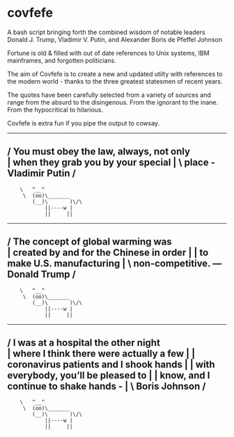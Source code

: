 # covfefe
A bash script bringing forth the combined wisdom of notable leaders Donald J. Trump, Vladimir V. Putin, and Alexander Boris de Pfeffel Johnson

Fortune is old & filled with out of date references to Unix systems, IBM mainframes, and forgotten politicians.

The aim of Covfefe is to create a new and updated utilty with references to the modern world - thanks to the three greatest statesmen of recent years. 

The quotes have been carefully selected from a variety of sources and range from the absurd to the disingenous. From the ignorant to the inane. From the hypocritical to hilarious. 

Covfefe is extra fun if you pipe the output to cowsay.

 _________________________________________
/ You must obey the law, always, not only \
| when they grab you by your special      |
\ place - Vladimir Putin                  /
 -----------------------------------------
        \   ^__^
         \  (oo)\_______
            (__)\       )\/\
                ||----w |
                ||     ||

 _________________________________________
/ The concept of global warming was       \
| created by and for the Chinese in order |
| to make U.S. manufacturing              |
\ non-competitive. ― Donald Trump         /
 -----------------------------------------
        \   ^__^
         \  (oo)\_______
            (__)\       )\/\
                ||----w |
                ||     ||
 _________________________________________
/ I was at a hospital the other night     \
| where I think there were actually a few |
| coronavirus patients and I shook hands  |
| with everybody, you’ll be pleased to    |
| know, and I continue to shake hands -   |
\ Boris Johnson                           /
 -----------------------------------------
        \   ^__^
         \  (oo)\_______
            (__)\       )\/\
                ||----w |
                ||     ||
